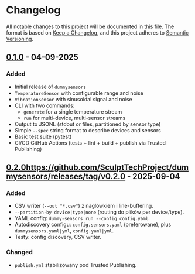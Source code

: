 # Changelog

All notable changes to this project will be documented in this file.
The format is based on [Keep a Changelog](https://keepachangelog.com/en/1.1.0/),
and this project adheres to [Semantic Versioning](https://semver.org/spec/v2.0.0.html).

## [0.1.0] - 04-09-2025

### Added

- Initial release of `dummysensors`
- `TemperatureSensor` with configurable range and noise
- `VibrationSensor` with sinusoidal signal and noise
- CLI with two commands:
  - `generate` for a single temperature stream
  - `run` for multi-device, multi-sensor streams
- Output to JSONL (stdout or files, partitioned by sensor type)
- Simple `--spec` string format to describe devices and sensors
- Basic test suite (pytest)
- CI/CD GitHub Actions (tests + lint + build + publish via Trusted Publishing)


## [0.2.0]https://github.com/SculptTechProject/dummysensors/releases/tag/v0.2.0 - 2025-09-04

### Added

- CSV writer (`--out "*.csv"`) z nagłówkiem i line-buffering.
- `--partition-by device|type|none` (routing do plików per device/type).
- YAML config: `dummy-sensors run --config config.yaml`.
- Autodiscovery configu: `config.sensors.yaml` (preferowane), plus `dummysensors.yaml|yml`, `config.yaml|yml`.
- Testy: config discovery, CSV writer.

### Changed

- `publish.yml` stabilizowany pod Trusted Publishing.


[0.2.0]: https://github.com/SculptTechProject/dummysensors/releases/tag/v0.2.0
[0.1.0]: https://github.com/SculptTechProject/dummysensors/releases/tag/v0.1.0

